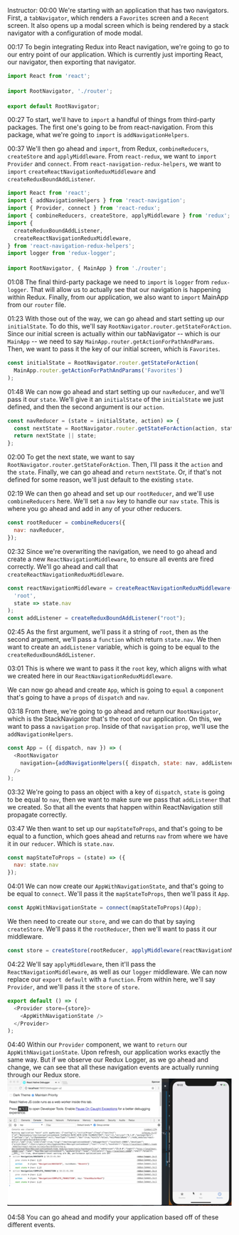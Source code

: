 Instructor: 00:00 We're starting with an application that has two navigators. First, a `tabNavigator`, which renders a `Favorites` screen and a `Recent` screen. It also opens up a modal screen which is being rendered by a stack navigator with a configuration of mode modal.

00:17 To begin integrating Redux into React navigation, we're going to go to our entry point of our application. Which is currently just importing React, our navigator, then exporting that navigator.

```javascript
import React from 'react';

import RootNavigator, './router';

export default RootNavigator;
```

00:27 To start, we'll have to `import` a handful of things from third-party packages. The first one's going to be from react-navigation. From this package, what we're going to `import` is `addNavigationHelpers`.

00:37 We'll then go ahead and `import`, from Redux, `combineReducers`, `createStore` and `applyMiddleware`. From `react-redux`, we want to `import` `Provider` and `connect`. From `react-navigation-redux-helpers`, we want to `import` `createReactNavigationReduxMiddleware` and `createReduxBoundAddListener`.

```javascript
import React from 'react';
import { addNavigationHelpers } from 'react-navigation';
import { Provider, connect } from 'react-redux';
import { combineReducers, createStore, applyMiddleware } from 'redux';
import {
  createReduxBoundAddListener,
  createReactNavigationReduxMiddleware,
} from 'react-navigation-redux-helpers';
import logger from 'redux-logger';

import RootNavigator, { MainApp } from './router';
```

01:08 The final third-party package we need to `import` is `logger` from `redux-logger`. That will allow us to actually see that our navigation is happening within Redux. Finally, from our application, we also want to `import` MainApp from our `router` file.

01:23 With those out of the way, we can go ahead and start setting up our `initialState`. To do this, we'll say `RootNavigator.router.getStateForAction`. Since our initial screen is actually within our tabNavigator -- which is our `MainApp` -- we need to say `MainApp.router.getActionForPathAndParams`. Then, we want to pass it the key of our initial screen, which is `Favorites`.

```javascript
const initialState = RootNavigator.router.getStateForAction(
  MainApp.router.getActionForPathAndParams('Favorites')
);
```

01:48 We can now go ahead and start setting up our `navReducer`, and we'll pass it our `state`. We'll give it an `initialState` of the `initialState` we just defined, and then the second argument is our `action`.

```javascript
const navReducer = (state = initialState, action) => {
  const nextState = RootNavigator.router.getStateForAction(action, state);
  return nextState || state;
};
```

02:00 To get the next state, we want to say `RootNavigator.router.getStateForAction`. Then, I'll pass it the `action` and the `state`. Finally, we can go ahead and `return` `nextState`. Or, if that's not defined for some reason, we'll just default to the existing `state`.

02:19 We can then go ahead and set up our `rootReducer`, and we'll use `combineReducers` here. We'll set a `nav` key to handle our `nav` `state`. This is where you go ahead and add in any of your other reducers.

```javascript
const rootReducer = combineReducers({
  nav: navReducer,
});
```

02:32 Since we're overwriting the navigation, we need to go ahead and create a new `ReactNavigationMiddleware`, to ensure all events are fired correctly. We'll go ahead and call that `createReactNavigationReduxMiddleware`.

```javascript
const reactNavigationMiddleware = createReactNavigationReduxMiddleware(
  'root',
  state => state.nav
);
const addListener = createReduxBoundAddListener("root");
```

02:45 As the first argument, we'll pass it a string of `root`, then as the second argument, we'll pass a `function` which return `state.nav`. We then want to create an `addListener` variable, which is going to be equal to the `createReduxBoundAddListener`.

03:01 This is where we want to pass it the `root` key, which aligns with what we created here in our `ReactNavigationReduxMiddleware`. 

We can now go ahead and create `App`, which is going to `equal` a `component` that's going to have a `props` of `dispatch` and `nav`.

03:18 From there, we're going to go ahead and return our `RootNavigator`, which is the StackNavigator that's the root of our application. On this, we want to pass a `navigation` `prop`. Inside of that `navigation` `prop`, we'll use the `addNavigationHelpers`.

```javascript
const App = ({ dispatch, nav }) => (
  <RootNavigator
    navigation={addNavigationHelpers({ dispatch, state: nav, addListener })}
  />
);
```

03:32 We're going to pass an object with a key of `dispatch`, `state` is going to be equal to `nav`, then we want to make sure we pass that `addListener` that we created. So that all the events that happen within ReactNavigation still propagate correctly.

03:47 We then want to set up our `mapStateToProps`, and that's going to be equal to a function, which goes ahead and returns `nav` from where we have it in our `reducer`. Which is `state.nav`.

```javascript
const mapStateToProps = (state) => ({
  nav: state.nav
});
```

04:01 We can now create our `AppWithNavigationState`, and that's going to be equal to `connect`. We'll pass it the `mapStateToProps`, then we'll pass it `App`. 

```javascript
const AppWithNavigationState = connect(mapStateToProps)(App);
```

We then need to create our `store`, and we can do that by saying `createStore`. We'll pass it the `rootReducer`, then we'll want to pass it our middleware.

```javascript
const store = createStore(rootReducer, applyMiddleware(reactNavigationMiddleware, logger));
```

04:22 We'll say `applyMiddleware`, then it'll pass the `ReactNavigationMiddleware`, as well as our `logger` middleware. We can now replace our `export default` with a `function`. From within here, we'll say `Provider`, and we'll pass it the `store` of `store`.

```javascript
export default () => (
  <Provider store={store}>
    <AppWithNavigationState />
  </Provider>
);
```

04:40 Within our `Provider` component, we want to `return` our `AppWithNavigationState`. Upon refresh, our application works exactly the same way. But if we observe our Redux Logger, as we go ahead and change, we can see that all these navigation events are actually running through our Redux store.
![Redux Logger](../images/redux-integrate-redux-with-react-navigation.png)

04:58 You can go ahead and modify your application based off of these different events.